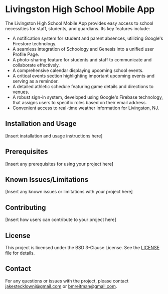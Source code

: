 # Livingston High School Mobile App

The Livingston High School Mobile App provides easy access to school necessities for staff, students, and guardians. Its key features include:

- A notification system for student and parent absences, utilizing Google's Firestore technology.
- A seamless integration of Schoology and Genesis into a unified user Profile Page.
- A photo-sharing feature for students and staff to communicate and collaborate effectively.
- A comprehensive calendar displaying upcoming school events.
- A critical events section highlighting important upcoming events and serving as a reminder.
- A detailed athletic schedule featuring game details and directions to venues.
- A robust sign-in system, developed using Google's Firebase technology, that assigns users to specific roles based on their email address.
- Convenient access to real-time weather information for Livingston, NJ.

## Installation and Usage

[Insert installation and usage instructions here]

## Prerequisites

[Insert any prerequisites for using your project here]

## Known Issues/Limitations

[Insert any known issues or limitations with your project here]

## Contributing

[Insert how users can contribute to your project here]

## License

This project is licensed under the BSD 3-Clause License. See the [LICENSE](LICENSE) file for details.

## Contact

For any questions or issues with the project, please contact jakestecklownj@gmail.com or bmreitman@gmail.com.
